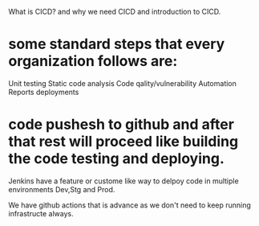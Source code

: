 What is CICD? and why we need CICD and introduction to CICD.
# some standard steps that every organization follows are:
Unit testing
Static code analysis
Code qality/vulnerability
Automation
Reports
deployments

# code pushesh to github and after that rest will proceed like building the code testing and deploying.
Jenkins have a feature or custome like way to delpoy code in multiple environments Dev,Stg and Prod.

We have github actions that is advance as we don't need to keep running infrastructe always.






